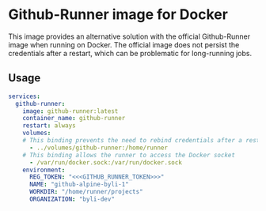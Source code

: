 # Github-Runner image for Docker

This image provides an alternative solution with the official Github-Runner image when running on Docker. The official image does not persist the credentials after a restart, which can be problematic for long-running jobs.
## Usage

```yaml
services:
  github-runner:
    image: github-runner:latest
    container_name: github-runner
    restart: always
    volumes:
    # This binding prevents the need to rebind credentials after a restart
      - ../volumes/github-runner:/home/runner
    # This binding allows the runner to access the Docker socket
      - /var/run/docker.sock:/var/run/docker.sock
    environment:
      REG_TOKEN: "<<<GITHUB_RUNNER_TOKEN>>>"
      NAME: "github-alpine-byli-1"
      WORKDIR: "/home/runner/projects"
      ORGANIZATION: "byli-dev"


